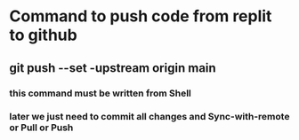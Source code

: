 # Command to push code from replit to github

## git push --set -upstream origin main
### this command must be written from Shell 
### later we just need to commit all changes and Sync-with-remote or Pull or Push 